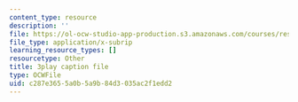```yaml
---
content_type: resource
description: ''
file: https://ol-ocw-studio-app-production.s3.amazonaws.com/courses/res-ll-005-mathematics-of-big-data-and-machine-learning-january-iap-2020/c287e3655a0b5a9b84d3035ac2f1edd2_ADQck0zeBLQ.vtt
file_type: application/x-subrip
learning_resource_types: []
resourcetype: Other
title: 3play caption file
type: OCWFile
uid: c287e365-5a0b-5a9b-84d3-035ac2f1edd2
---
```

